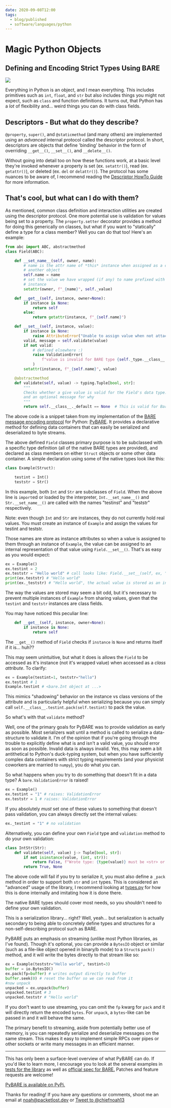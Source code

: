 ```yaml
---
date: 2020-09-08T12:00
tags:
  - blog/published
  - software/languages/python
---
```


# Magic Python Objects

## Defining and Encoding Strict Types Using BARE

![](https://images.unsplash.com/photo-1551269901-5c5e14c25df7?ixlib=rb-1.2.1&q=85&fm=jpg&crop=entropy&cs=srgb&ixid=eyJhcHBfaWQiOjYzOTIxfQ&w=3600)

Everything in Python is an object, and I mean everything. This includes primitives such as `int`, `float`, and `str` but also includes things you might not expect, such as `class` and function definitions. It turns out, that Python has a *lot* of flexibility and... weird things you can do with class fields.

<!--more-->

## Descriptors - But what do they describe?

`@property`, `super()`, and `@staticmethod` (and many others) are implemented using an *advanced* internal protocol called the descriptor protocol. In short, descriptors are objects that define 'binding' behavior in the form of overriding `__get__()`, `__set__()`, and `__delete__()`. 

Without going into detail too on how these functions work, at a basic level they're invoked whenever a property is set (ex. `setattr()`), read (ex. `getattr()`), or deleted (ex. `del` or `delattr()`). The protocol has some nuances to be aware of, I recommend reading the [Descriptor HowTo Guide](https://docs.python.org/3/howto/descriptor.html) for more information.

## That's cool, but what can I do with them?

As mentioned, common class definition and interaction utilities are created using the descriptor protocol. One more potential use is validation for values being set to a property. The `property.setter` decorator provides a method for doing this generically on classes, but what if you want to "statically" define a type for a class member? Well you can do that too! Here's an example:

```python
from abc import ABC, abstractmethod
class Field(ABC):

    def __set_name__(self, owner, name):
        # name is the attr name of *this* instance when assigned as a class field on
        # another object
        self.name = name
        # set the value we have wrapped (if any) to name prefixed with an '_' on the owner
        # instance
        setattr(owner, f"_{name}", self._value)

    def __get__(self, instance, owner=None):
        if instance is None:
            return self
        else:
            return getattr(instance, f"_{self.name}")

    def __set__(self, instance, value):
        if instance is None:
            raise AttributeError("Unable to assign value when not attached to object")
        valid, message = self.validate(value)
        if not valid:
            # defined elsewhere :)
            raise ValidationError(
                f"value is invalid for BARE type {self._type.__class__.__name__}: {message}"
            )
        setattr(instance, f"_{self.name}", value)

    @abstractmethod
    def validate(self, value) -> typing.Tuple[bool, str]:
        """
        Checks whether a give value is valid for the Field's data type. Returns a tuple of a boolean
        and an optional message for why
        """
        return self.__class__._default == None  # This is valid for BareType.Void
```

The above code is a snippet taken from my implementation of the [BARE message encoding protocol](https://baremessages.org/) for Python: [PyBARE](https://sr.ht/~chiefnoah/pybare/). It provides a declarative method for defining data containers that can easily be serialized and deserialized to byte streams.

The above defined `Field` classes primary purpose is to be subclassed with a specific type definition (all of the native BARE types are provided), and declared as class members on either `Struct` objects or some other data container. A simple declaration using some of the native types look like this:

```python
class Example(Struct):

    testint = Int()
    teststr = Str()
```

In this example, both `Int` and `Str` are subclasses of `Field`. When the above line is `import`ed or loaded by the interpreter, `Int.__set_name__()` and `Str.__set_name__()` are called with the names "testinst" and "teststr" respectively.

Note: even though `Int` and `Str` are instances, they do not currently hold real values. You must create an instance of `Example` and assign the values for testint and teststr.

Those names are store as instance attributes so when a value is assigned to them through an instance of `Example`, the value can be assigned to an internal representation of that value using `Field.__set__()`. That's as easy as you would expect:

```python
ex = Example()
ex.testint = 2
ex.teststr = "Hello world" # call looks like: Field.__set__(self, ex, "Hello world")
print(ex.teststr) # "Hello world"
print(ex._teststr) # "Hello world", the actual value is stored as an instance attribute on ex
```

The way the values are stored may seem a bit odd, but it's necessary to prevent multiple instances of `Example` from sharing values, given that the `testint` and `teststr` instances are class fields.

You may have noticed this peculiar line:
```python
    def __get__(self, instance, owner=None):
        if instance is None:
            return self
```

The `__get__()` method of `Field` checks if `instance` is `None` and returns itself if it is... huh??

This may seem unintuitive, but what it does is allows the `Field` to be accessed as it's instance (not it's wrapped value) when accessed as a *class attribute*. To clarify:

```python
ex = Example(testint=1, teststr="hello")
ex.testint # 1
Example.testint # <bare.Int object at ...>
```

This mimics "shadowing" behavior on the instance vs class versions of the attribute and is particularly helpful when serializing because you can simply call `self.__class__.testint.pack(self.testint)` to pack the value.

So what's with that `validate` method?

Well, one of the primary goals for PyBARE was to provide validation as early as possible. Most serializers wait until a method is called to serialize a data-structure to validate it. I'm of the opinion that if you're going through the trouble to explicitly define what is and isn't a valid value, you should error as soon as possible. Invalid data is always invalid. Yes, this may seem a bit antithetical to Python's duck-typing system, but when you have sufficiently complex data containers with strict typing requirements (and your physicist coworkers are married to `numpy`), you do what you can.

So what happens when you try to do something that doesn't fit in a data type? A `bare.ValidationError` is raised!

```python
ex = Example()
ex.testint = "1" # raises: ValidationError
ex.teststr = 1 # raises: ValidationError
```

If you absolutely *must* set one of these values to something that doesn't pass validation, you can always directly set the internal values:

```python
ex._testint = "1" # no validation
```

Alternatively, you can define your own `Field` type and `validation` method to do your own validation:

```python
class IntStr(Str):
    def validate(self, value) j-> Tuple[bool, str]:
        if not isinstance(value, (int, str)):
            return False, f"Wrote type: {type(value)} must be <str> or <int>"
        return True, None
```

The above code will fail if you try to serialize it, you must also define a `_pack` method in order to support both `str` and `int` types. This is considered an "advanced" usage of the library, I recommend looking at [types.py](https://git.sr.ht/~chiefnoah/pybare/tree/master/bare/types.py) for how this is done internally and imitating how it is done there.

The native BARE types should cover most needs, so you shouldn't need to define your own validation. 

This is a serialization library... right? Well, yeah... but serialization is actually secondary to being able to concretely define types and structures for a non-self-describing protocol such as BARE.

PyBARE puts an emphasis on streaming (unlike most Python libraries, as I've found). Though it's optional, you can provide a `BytesIO` object or similar (such as a file-like object opened in binary/b mode) to a `Struct`s `pack()` method, and it will write the bytes directly to that stream like so:

```python
ex = Example(teststr="Hello world", testint=3)
buffer = io.BytesIO()
ex.pack(fp=buffer) # writes output directly to buffer
buffer.seek(0) # reset the buffer so we can read from it
#now unpack
unpacked = ex.unpack(buffer)
unpacked.testint # 3
unpacked.teststr # "Hello world"
```

If you don't want to use streaming, you can omit the `fp` kwarg for `pack` and it will directly return the encoded `bytes`. For `unpack`, a `bytes`-like can be passed in and it will behave the same.

The primary benefit to streaming, aside from potentially better use of memory, is you can repeatedly serialize and deserialize messages on the same stream. This makes it easy to implement simple RPCs over pipes or other sockets or write many messages in an efficient manner.

---

This has only been a surface-level overview of what PyBARE can do. If you'd like to learn more, I encourage you to look at the several examples in [tests for the library](https://git.sr.ht/~chiefnoah/pybare/tree/master/bare/test_encoder.py) as well as [official spec for BARE.](https://baremessages.org/) Patches and feature requests are welcome!

[PyBARE is available on PyPi.](https://pypi.org/project/pybare/)

Thanks for reading! If you have any questions or comments, shoot me an email at [noah@packetlost.dev](mailto:noah@packetlost.dev) or <a href="https://twitter.com/intent/tweet?screen_name=chiefnoah13&ref_src=twsrc%5Etfw" class="twitter-mention-button" data-show-count="false">Tweet to @chiefnoah13</a><script async src="https://platform.twitter.com/widgets.js" charset="utf-8"></script>
